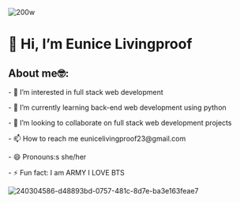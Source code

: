 
![200w](https://github.com/user-attachments/assets/07799cc7-d58c-4f2d-8173-18ae376dc8d1)
<h1> 👋 Hi, I’m Eunice Livingproof </h1>
<h2>About me🤓: </h2>
<p>- 👀 I’m interested in full stack web development</p>
<p>- 🌱 I’m currently learning back-end web development using python</p>
<p>- 💞️ I’m looking to collaborate on full stack web development projects</p>
<p>- 📫 How to reach me eunicelivingproof23@gmail.com</p>
<p>- 😄 Pronouns:s she/her</p>
<p>- ⚡ Fun fact: I am ARMY I LOVE BTS</p>

![240304586-d48893bd-0757-481c-8d7e-ba3e163feae7](https://github.com/user-attachments/assets/7523aaf7-c2bb-4c75-8629-0aabb43e61d5)



